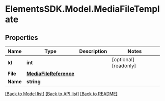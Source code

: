 # ElementsSDK.Model.MediaFileTemplate

## Properties

Name | Type | Description | Notes
------------ | ------------- | ------------- | -------------
**Id** | **int** |  | [optional] [readonly] 
**File** | [**MediaFileReference**](MediaFileReference.md) |  | 
**Name** | **string** |  | 

[[Back to Model list]](../#documentation-for-models) [[Back to API list]](../#documentation-for-api-endpoints) [[Back to README]](../)

